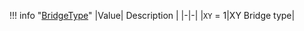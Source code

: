 !!! info "[BridgeType](/../../schemas/bridge_type)"
    |Value| Description |
    |-|-|
    |`XY` = 1|XY Bridge type|
